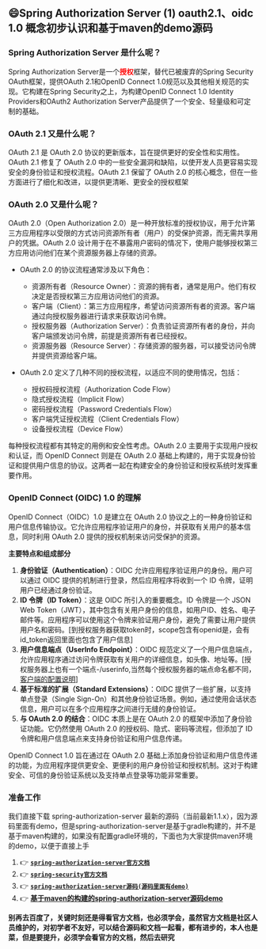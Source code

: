 ## 😄Spring Authorization Server (1) oauth2.1、oidc 1.0 概念初步认识和基于maven的demo源码

### Spring Authorization Server 是什么呢？

Spring Authorization Server是一个<span style="color:red;">**授权**</span>框架，替代已被废弃的Spring Security OAuth框架，提供OAuth 2.1和OpenID Connect 1.0规范以及其他相关规范的实现。它构建在Spring Security之上，为构建OpenID Connect 1.0 Identity Providers和OAuth2 Authorization Server产品提供了一个安全、轻量级和可定制的基础。

### OAuth 2.1 又是什么呢？

OAuth 2.1 是 OAuth 2.0 协议的更新版本，旨在提供更好的安全性和实用性。OAuth 2.1 修复了 OAuth 2.0 中的一些安全漏洞和缺陷，以使开发人员更容易实现安全的身份验证和授权流程。OAuth 2.1 保留了 OAuth 2.0 的核心概念，但在一些方面进行了细化和改进，以提供更清晰、更安全的授权框架

### OAuth 2.0 又是什么呢？

OAuth 2.0（Open Authorization 2.0）是一种开放标准的授权协议，用于允许第三方应用程序以受限的方式访问资源所有者（用户）的受保护资源，而无需共享用户的凭据。OAuth 2.0 设计用于在不暴露用户密码的情况下，使用户能够授权第三方应用访问他们在某个资源服务器上存储的资源。

* OAuth 2.0 的协议流程通常涉及以下角色：

  * 资源所有者（Resource Owner）：资源的拥有者，通常是用户。他们有权决定是否授权第三方应用访问他们的资源。
  * 客户端（Client）：第三方应用程序，希望访问资源所有者的资源。客户端通过向授权服务器进行请求来获取访问令牌。
  * 授权服务器（Authorization Server）：负责验证资源所有者的身份，并向客户端颁发访问令牌，前提是资源所有者已经授权。
  * 资源服务器（Resource Server）：存储资源的服务器，可以接受访问令牌并提供资源给客户端。
* OAuth 2.0 定义了几种不同的授权流程，以适应不同的使用情况，包括：

  * 授权码授权流程（Authorization Code Flow）
  * 隐式授权流程（Implicit Flow）
  * 密码授权流程（Password Credentials Flow）
  * 客户端凭证授权流程（Client Credentials Flow）
  * 设备授权流程（Device Flow）

每种授权流程都有其特定的用例和安全性考虑。OAuth 2.0 主要用于实现用户授权和认证，而 OpenID Connect 则是在 OAuth 2.0 基础上构建的，用于实现身份验证和提供用户信息的协议。这两者一起在构建安全的身份验证和授权系统时发挥重要作用。

### OpenID Connect (OIDC) 1.0 的理解

OpenID Connect（OIDC）1.0 是建立在 OAuth 2.0 协议之上的一种身份验证和用户信息传输协议。它允许应用程序验证用户的身份，并获取有关用户的基本信息，同时利用 OAuth 2.0 提供的授权机制来访问受保护的资源。

**主要特点和组成部分**

1. **身份验证（Authentication）**：OIDC 允许应用程序验证用户的身份。用户可以通过 OIDC 提供的机制进行登录，然后应用程序将收到一个 ID 令牌，证明用户已经通过身份验证。
2. **ID 令牌（ID Token）**：这是 OIDC 所引入的重要概念。ID 令牌是一个 JSON Web Token（JWT），其中包含有关用户身份的信息，如用户ID、姓名、电子邮件等。应用程序可以使用这个令牌来验证用户身份，避免了需要让用户提供用户名和密码。[到授权服务器获取token时，scope包含有openid是，会有id_token返回里面也包含了用户信息]
3. **用户信息端点（UserInfo Endpoint）**：OIDC 规范定义了一个用户信息端点，允许应用程序通过访问令牌获取有关用户的详细信息，如头像、地址等。[授权服务器上也有一个端点-/userinfo,当然每个授权服务器的端点命名都不同，[客户端的配置说明](https://docs.spring.io/spring-security/reference/6.1-SNAPSHOT/servlet/oauth2/login/core.html)]
4. **基于标准的扩展（Standard Extensions）**：OIDC 提供了一些扩展，以支持单点登录（Single Sign-On）和其他身份验证场景。例如，通过使用会话状态信息，用户可以在多个应用程序之间进行无缝的身份验证。
5. **与 OAuth 2.0 的结合**：OIDC 本质上是在 OAuth 2.0 的框架中添加了身份验证功能。它仍然使用 OAuth 2.0 的授权码、隐式、密码等流程，但添加了 ID 令牌和用户信息端点来支持身份验证和用户信息传递。

OpenID Connect 1.0 旨在通过在 OAuth 2.0 基础上添加身份验证和用户信息传递的功能，为应用程序提供更安全、更便利的用户身份验证和授权机制。这对于构建安全、可信的身份验证系统以及支持单点登录等功能非常重要。

### 准备工作
我们直接下载 spring-authorization-server 最新的源码（当前最新1.1.x），因为源码里面有demo，但是spring-authorization-server是基于gradle构建的，并不是基于maven构建的，如果没有配置gradle环境的，下面也为大家提供maven环境的demo，以便于直接上手

1. 👉 **[`spring-authorization-server官方文档`](https://docs.spring.io/spring-authorization-server/docs/current/reference/html/index.html)**
2. 👉 **[`spring-security官方文档`](https://docs.spring.io/spring-security/reference/6.1-SNAPSHOT/servlet/oauth2/login/core.html)**
3. 👉 **[`spring-authorization-server源码(源码里面有demo)`](https://github.com/spring-projects/spring-authorization-server)**
4. 👉 **[基于maven的构建的spring-authorization-server源码demo](https://github.com/WatermelonPlanet/spring-authorization-server-master)**

**别再去百度了，关键时刻还是得看官方文档，也必须学会，虽然官方文档是社区人员维护的，对初学者不友好，可以结合源码和文档一起看，都有进步的，本人也是菜，但是要提升，必须学会看官方的文档，然后去研究**
